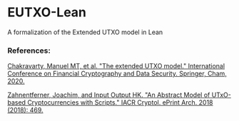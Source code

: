 # EUTXO-Lean
A formalization of the Extended UTXO model in Lean

### References:

[Chakravarty, Manuel MT, et al. "The extended UTXO model." International Conference on Financial Cryptography and Data Security. Springer, Cham, 2020.](http://jmchapman.io/papers/eutxo.pdf)

[Zahnentferner, Joachim, and Input Output HK. "An Abstract Model of UTxO-based Cryptocurrencies with Scripts." IACR Cryptol. ePrint Arch. 2018 (2018): 469.](https://eprint.iacr.org/2018/469.pdf)